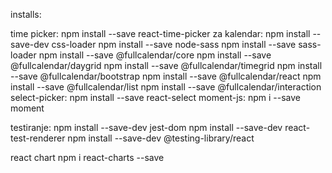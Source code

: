 installs:

time picker: npm install --save react-time-picker
za kalendar:
npm install --save-dev css-loader
npm install --save node-sass
npm install --save sass-loader
npm install --save @fullcalendar/core
npm install --save @fullcalendar/daygrid
npm install --save @fullcalendar/timegrid
npm install --save @fullcalendar/bootstrap
npm install --save @fullcalendar/react
npm install --save @fullcalendar/list
npm install --save @fullcalendar/interaction
select-picker:
npm install --save react-select
moment-js:
npm i --save moment

testiranje:
npm install --save-dev jest-dom
npm install --save-dev react-test-renderer
npm install --save-dev @testing-library/react

react chart
npm i react-charts --save
